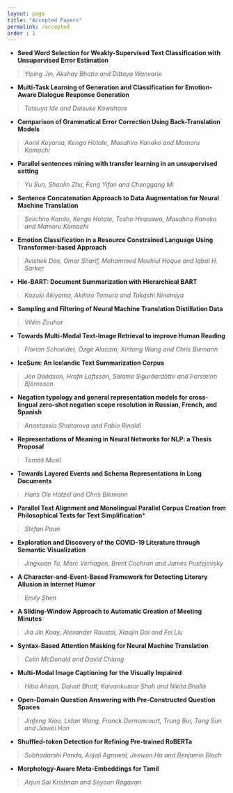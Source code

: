 ```yaml
---
layout: page
title: "Accepted Papers"
permalink: /accepted
order : 1
---
```


* __Seed Word Selection for Weakly-Supervised Text Classification with Unsupervised Error Estimation__
>_Yiping Jin, Akshay Bhatia and Dittaya Wanvarie_

* __Multi-Task Learning of Generation and Classification for Emotion-Aware Dialogue Response Generation__
>_Tatsuya Ide and Daisuke Kawahara_

* __Comparison of Grammatical Error Correction Using Back-Translation Models__
>_Aomi Koyama, Kengo Hotate, Masahiro Kaneko and Mamoru Komachi_

* __Parallel sentences mining with transfer learning in an unsupervised setting__
>_Yu Sun, Shaolin Zhu, Feng Yifan and Chenggang Mi_

* __Sentence Concatenation Approach to Data Augmentation for Neural Machine Translation__
>_Seiichiro Kondo, Kengo Hotate, Tosho Hirasawa, Masahiro Kaneko and Mamoru Komachi_

* __Emotion Classification in a Resource Constrained Language Using Transformer-based Approach__
>_Avishek Das, Omar Sharif, Mohammed Moshiul Hoque and Iqbal H. Sarker_

* __Hie-BART: Document Summarization with Hierarchical BART__
>_Kazuki Akiyama, Akihiro Tamura and Takashi Ninomiya_

* __Sampling and Filtering of Neural Machine Translation Distillation Data__
>_Vilém Zouhar_

* __Towards Multi-Modal Text-Image Retrieval to improve Human Reading__
>_Florian Schneider, Özge Alacam, Xintong Wang and Chris Biemann_

* __IceSum: An Icelandic Text Summarization Corpus__
>_Jón Daðason, Hrafn Loftsson, Salome Sigurðardóttir and Þorsteinn Björnsson_

* __Negation typology and general representation models for cross-lingual zero-shot negation scope resolution in Russian, French, and Spanish__
>_Anastassia Shaitarova and Fabio Rinaldi_

* __Representations of Meaning in Neural Networks for NLP: a Thesis Proposal__
>_Tomáš Musil_

* __Towards Layered Events and Schema Representations in Long Documents__
>_Hans Ole Hatzel and Chris Biemann_

* __Parallel Text Alignment and Monolingual Parallel Corpus Creation from Philosophical Texts for Text Simplification__*
>_Stefan Paun_

* __Exploration and Discovery of the COVID-19 Literature through Semantic Visualization__
>_Jingxuan Tu, Marc Verhagen, Brent Cochran and James Pustejovsky_

* __A Character-and-Event-Based Framework for Detecting Literary Allusion in Internet Humor__
>_Emily Shen_

* __A Sliding-Window Approach to Automatic Creation of Meeting Minutes__
>_Jia Jin Koay, Alexander Roustai, Xiaojin Dai and Fei Liu_

* __Syntax-Based Attention Masking for Neural Machine Translation__
>_Colin McDonald and David Chiang_

* __Multi-Modal Image Captioning for the Visually Impaired__
>_Hiba Ahsan, Daivat Bhatt, Kaivankumar Shah and Nikita Bhalla_

* __Open-Domain Question Answering with Pre-Constructed Question Spaces__
>_Jinfeng Xiao, Lidan Wang, Franck Dernoncourt, Trung Bui, Tong Sun and Jiawei Han_

* __Shuffled-token Detection for Refining Pre-trained RoBERTa__
>_Subhadarshi Panda, Anjali Agrawal, Jeewon Ha and Benjamin Bloch_

* __Morphology-Aware Meta-Embeddings for Tamil__
>_Arjun Sai Krishnan and Seyoon Ragavan_

<!-- * __Opinion Mining with Deep Contextualized Embeddings__
>_Wen-Bin Han and Noriko Kando_

* __Defending Visual Question Answering models from Adversarial Attacks via induced attention invariance__ 
>_Vasu Sharma, Ankita Kalra and Louis-Phillipe Morency_

* __Multimodal Machine Translation with Embedding Prediction__
>_Tosho Hirasawa, Hayahide Yamagishi, Yukio Matsumura and Mamoru Komachi_

* __Gating Mechanisms for Combining Character and Word-level Word Representations: An Empirical Study__
>_Jorge Balazs and Yutaka Matsuo_

* __Data Augmentation with Data Noising in Open-vocabulary Slots for Spoken Language Understanding__
>_Hwa-Yeon Kim, Yoon-Hyung Roh and Young-Kil Kim_

* __A Partially Rule-Based Approach to AMR Generation__
>_Emma Manning_

* __Word Polysemy Aware Document Vector Estimation__
>_Vivek Gupta, Ankit Saw, Harshit Gupta, Pegah Nokhiz and Partha Talukdar_

* __Speak Up, Fight Back! Detection of Social Media Disclosures of Sexual Harassment__
>_Arijit Ghosh Chowdhury, Ramit Sawhney, Puneet Mathur, Debanjan Mahata and Rajiv Ratn Shah_

* __Handling Noisy Labels for Robustly Learning from Self-Training Data for Low-Resource Sequence Labeling__
>_Debjit Paul, Mittul Singh, Michael A. Hedderich and Dietrich Klakow_

* __SNAP-BATNET: Cascading Author Profiling and Social Network Graphs for Suicide Ideation Detection on Social Media__
>_Rohan Mishra, Pradyumn Prakhar Sinha, Ramit Sawhney, Debanjan Mahata, Puneet Mathur and Rajiv Ratn Shah_ -->

<!--* __EQUATE : A Benchmark Evaluation Framework for Quantitative Reasoning in Natural Language Inference__
>_Abhilasha Ravichander, Aakanksha Naik, Carolyn Rose and Eduard Hovy_ -->

<!-- * __Deep Learning and Sociophonetics: Automatic Coding of Rhoticity Using Neural Networks__
>_Sarah Gupta and Anthony DiPadova_ -->

<!-- * __Kickstarting NLP for the whole-person function domain with representation learning and data analysis__
>_Denis Newman-Griffis_

* __Is it Dish Washer Safe? Automatically Answering ``Yes/No'' Questions using Customer Reviews__
>_Daria Dzendzik, Carl Vogel and JENNIFER FOSTER_

* __Computational Investigations of Pragmatic Effects in Natural Language__
>_Jad Kabbara_

* __Prediction of disfluencies in English speech__
>_Samvit Dammalapati, Rajakrishnan Rajkumar and Sumeet Agarwal_

* __Learn Languages First and Then Convert: Towards Effective Simplified to Traditional Chinese Conversion__
>_Pranav A, S.F. Hui, I-Tsun Cheng, Ishaan Batra and Chiu Yik Hei_

* __Identifying and Reducing Gender Bias in Word-Level Language Models__
>_Shikha Bordia and Samuel R. Bowman_ -->



